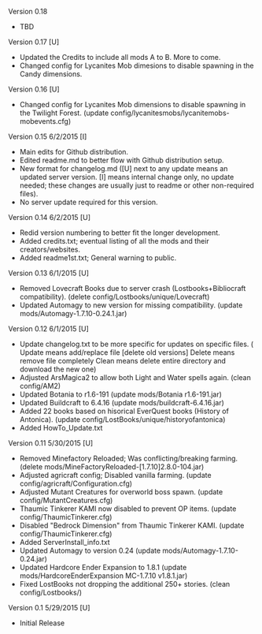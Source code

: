 Version 0.18
- TBD

Version 0.17 [U]
- Updated the Credits to include all mods A to B.  More to come.
- Changed config for Lycanites Mob dimesions to disable spawning in the Candy dimensions.

Version 0.16 [U]
- Changed config for Lycanites Mob dimensions to disable spawning in the Twilight Forest.
	(update config/lycanitesmobs/lycanitemobs-mobevents.cfg)

Version 0.15 6/2/2015 [I]
- Main edits for Github distribution.
- Edited readme.md to better flow with Github distribution setup.
- New format for changelog.md ([U] next to any update means an updated server version. [I] means internal change only, no update needed; these changes are usually just to readme or other non-required files).
- No server update required for this version.

Version 0.14 6/2/2015 [U]
- Redid version numbering to better fit the longer development.
- Added credits.txt; eventual listing of all the mods and their creators/websites.
- Added readme1st.txt; General warning to public.

Version 0.13 6/1/2015 [U]
- Removed Lovecraft Books due to server crash (Lostbooks+Bibliocraft compatibility).
	(delete config/Lostbooks/unique/Lovecraft)
- Updated Automagy to new version for missing compatibility.
	(update mods/Automagy-1.7.10-0.24.1.jar)

Version 0.12 6/1/2015 [U]
- Update changelog.txt to be more specific for updates on specific files.
	(	Update means add/replace file [delete old versions]
		Delete means remove file completely
		Clean means delete entire directory and download the new one)
- Adjusted ArsMagica2 to allow both Light and Water spells again.
	(clean config/AM2)
- Updated Botania to r1.6-191
	(update mods/Botania r1.6-191.jar)
- Updated Buildcraft to 6.4.16
	(update mods/buildcraft-6.4.16.jar)
- Added 22 books based on hisorical EverQuest books (History of Antonica).
	(update config/LostBooks/unique/historyofantonica)
- Added HowTo_Update.txt

Version 0.11 5/30/2015 [U]
- Removed Minefactory Reloaded; Was conflicting/breaking farming.
	(delete mods/MineFactoryReloaded-[1.7.10]2.8.0-104.jar)
- Adjusted agricraft config; Disabled vanilla farming.
	(update config/agricraft/Configuration.cfg)
- Adjusted Mutant Creatures for overworld boss spawn.
	(update config/MutantCreatures.cfg)
- Thaumic Tinkerer KAMI now disabled to prevent OP items.
	(update config/ThaumicTinkerer.cfg)
- Disabled "Bedrock Dimension" from Thaumic Tinkerer KAMI.
	(update config/ThaumicTinkerer.cfg)
- Added ServerInstall_info.txt
- Updated Automagy to version 0.24
	(update mods/Automagy-1.7.10-0.24.jar)
- Updated Hardcore Ender Expansion to 1.8.1
	(update mods/HardcoreEnderExpansion MC-1.7.10 v1.8.1.jar)
- Fixed LostBooks not dropping the additional 250+ stories.
	(clean config/Lostbooks/)

Version 0.1 5/29/2015 [U]
- Initial Release
